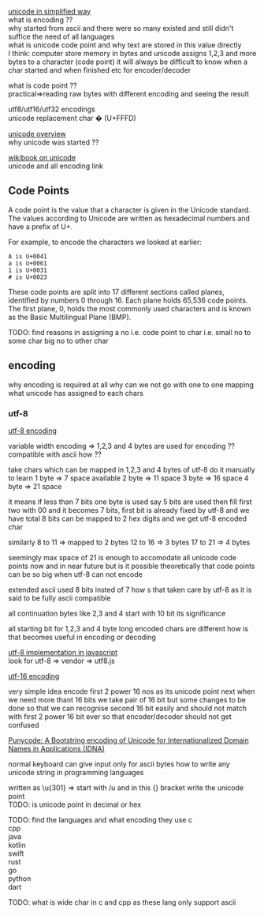 [unicode in simplified way](http://kunststube.net/encoding/)  
what is encoding ??  
why started from ascii and there were so many existed and still didn't suffice the need of all languages  
what is unicode code point and why text are stored in this value directly  
I think: computer store memory in bytes and unicode assigns 1,2,3 and more bytes to a character (code point) it will always be difficult to know when a char started and when finished etc for encoder/decoder

what is code point ??  
practical=>reading raw bytes with different encoding and seeing the result

utf8/utf16/utf32 encodings  
unicode replacement char � (U+FFFD)  

[unicode overview](https://home.unicode.org/basic-info/overview/)  
why unicode was started ??

[wikibook on unicode](https://en.wikibooks.org/wiki/Unicode)  
unicode and all encoding link

## Code Points
A code point is the value that a character is given in the Unicode standard. The values according to Unicode are written as hexadecimal numbers and have a prefix of U+.

For example, to encode the characters we looked at earlier:

    A is U+0041
    a is U+0061
    1 is U+0031
    # is U+0023

These code points are split into 17 different sections called planes, identified by numbers 0 through 16. Each plane holds 65,536 code points. The first plane, 0, holds the most commonly used characters and is known as the Basic Multilingual Plane (BMP).

TODO: find reasons in assigning a no i.e. code point to char i.e. small no to some char big no to other char

## encoding
why encoding is required at all why can we not go with one to one mapping what unicode has assigned to each chars

### utf-8

[utf-8 encoding](https://en.wikipedia.org/wiki/UTF-8)

variable width encoding => 1,2,3 and 4 bytes are used for encoding ??
compatible with ascii how ??

take chars which can be mapped in 1,2,3 and 4 bytes of utf-8 do it manually to learn
1 byte => 7 space available
2 byte => 11 space
3 byte => 16 space
4 byte => 21 space

it means if less than 7 bits one byte is used
say 5 bits are used then fill first two with 00 and it becomes 7 bits, first bit is already fixed by utf-8 and we have total 8 bits can be mapped to 2 hex digits and we get utf-8 encoded char 

similarly 8 to 11 => mapped to 2 bytes
12 to 16 => 3 bytes
17 to 21 => 4 bytes

seemingly max space of 21 is enough to accomodate all unicode code points now and in near future but is it possible theoretically that code points can be so big when utf-8 can not encode

extended ascii used 8 bits insted of 7 how s that taken care by utf-8 as it is said to be fully ascii compatible

all continuation bytes like 2,3 and 4 start with 10 bit its significance

all starting bit for 1,2,3 and 4 byte long encoded chars are different how is that becomes useful in encoding or decoding

[utf-8 implementation in javascript](https://github.com/mathiasbynens/mothereff.in)  
look for utf-8 => vendor => utf8.js

[utf-16 encoding](https://en.wikipedia.org/wiki/UTF-16)

very simple idea
encode first 2 power 16 nos as its unicode point
next when we need more thant 16 bits we take pair of 16 bit
but some changes to be done so that we can recognise second 16 bit easily
and should not match with first 2 power 16 bit ever so that encoder/decoder should not
get confused

[Punycode: A Bootstring encoding of Unicode for Internationalized Domain Names in Applications (IDNA)](https://tools.ietf.org/html/rfc3492#appendix-C)

normal keyboard can give input only for ascii bytes how to write any unicode string in programming languages

written as \u{301} => start with /u and in this {} bracket write the unicode point  
TODO: is unicode point in decimal or hex

TODO: find the languages and what encoding they use
c  
cpp  
java  
kotlin  
swift  
rust  
go  
python  
dart  

TODO: what is wide char in c and cpp as these lang only support ascii